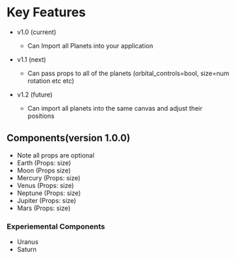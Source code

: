 # Key Features

- v1.0 (current)
	- Can Import all Planets into your application
      
- v1.1 (next)
	- Can pass props to all of the planets (orbital_controls=bool, size=num rotation etc etc)
	
- v1.2 (future)
	- Can import all planets into the same canvas and adjust their positions


## Components(version 1.0.0)
- Note all props are optional
- Earth (Props: size) <Earth size={.3}/>
- Moon (Props size) <Moon size={.1}/>
- Mercury (Props: size) <Mercury size={.2}/>
- Venus (Props: size) <Venus size={.3}/>
- Neptune (Props: size) <Neptune size={.4}/>
- Jupiter (Props: size) <Jupiter size={.7}/>
- Mars (Props: size) <Mars size={.24}/>
### Experiemental Components 
- Uranus <Uranus/>
- Saturn <Saturn/>
